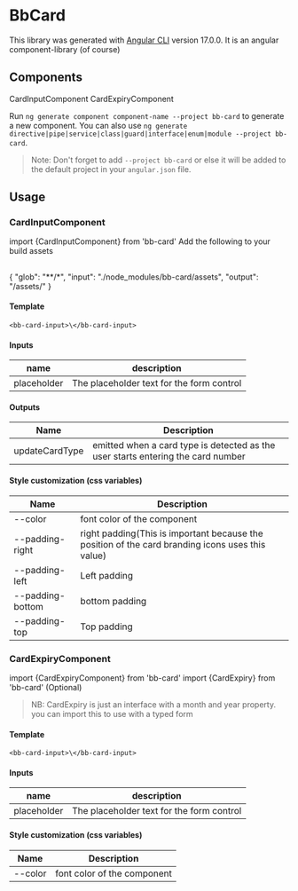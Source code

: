 # BbCard

This library was generated with [Angular CLI](https://github.com/angular/angular-cli) version 17.0.0.
It is an angular component-library (of course)

## Components
CardInputComponent
CardExpiryComponent

Run `ng generate component component-name --project bb-card` to generate a new component. You can also use `ng generate directive|pipe|service|class|guard|interface|enum|module --project bb-card`.
> Note: Don't forget to add `--project bb-card` or else it will be added to the default project in your `angular.json` file. 

## Usage
### CardInputComponent
import {CardInputComponent} from 'bb-card'
Add the following to your build assets
##
<tab><tab>  {
                "glob": "**/*",
                "input": "./node_modules/bb-card/assets",
                "output": "/assets/"
            }

#### Template
`<bb-card-input>\</bb-card-input>`
#### Inputs
|name|description|
|----|-----------|
|placeholder|The placeholder text for the form control|

#### Outputs
| Name | Description |
|------|--------------|
| updateCardType | emitted when a card type is detected as the user starts entering the card number |

#### Style customization (css variables)
| Name | Description |
|------|--------------|
| --color | font color of the component |
| --padding-right | right padding(This is important because the position of the card branding icons uses this value) |
| --padding-left | Left padding|
| --padding-bottom | bottom padding |
| --padding-top | Top padding |


### CardExpiryComponent
import {CardExpiryComponent} from 'bb-card'
import {CardExpiry} from 'bb-card' (Optional)
> NB: CardExpiry is just an interface with a month and year property. you can import this to use with a typed form
#### Template
`<bb-card-input>\</bb-card-input>`
#### Inputs
|name|description|
|----|-----------|
|placeholder|The placeholder text for the form control|

#### Style customization (css variables)
| Name | Description |
|------|--------------|
| --color | font color of the component |
